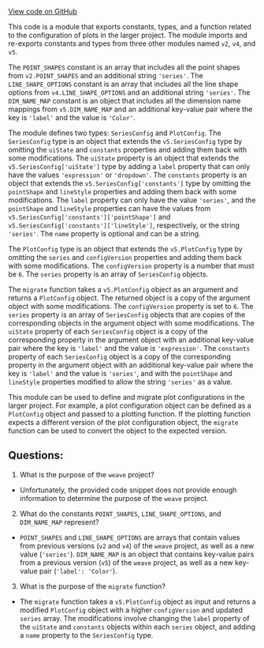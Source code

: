 [View code on GitHub](https://github.com/wandb/weave/weave-js/src/components/Panel2/PanelPlot/versions/v6.ts)

This code is a module that exports constants, types, and a function related to the configuration of plots in the larger project. The module imports and re-exports constants and types from three other modules named `v2`, `v4`, and `v5`. 

The `POINT_SHAPES` constant is an array that includes all the point shapes from `v2.POINT_SHAPES` and an additional string `'series'`. The `LINE_SHAPE_OPTIONS` constant is an array that includes all the line shape options from `v4.LINE_SHAPE_OPTIONS` and an additional string `'series'`. The `DIM_NAME_MAP` constant is an object that includes all the dimension name mappings from `v5.DIM_NAME_MAP` and an additional key-value pair where the key is `'label'` and the value is `'Color'`.

The module defines two types: `SeriesConfig` and `PlotConfig`. The `SeriesConfig` type is an object that extends the `v5.SeriesConfig` type by omitting the `uiState` and `constants` properties and adding them back with some modifications. The `uiState` property is an object that extends the `v5.SeriesConfig['uiState']` type by adding a `label` property that can only have the values `'expression'` or `'dropdown'`. The `constants` property is an object that extends the `v5.SeriesConfig['constants']` type by omitting the `pointShape` and `lineStyle` properties and adding them back with some modifications. The `label` property can only have the value `'series'`, and the `pointShape` and `lineStyle` properties can have the values from `v5.SeriesConfig['constants']['pointShape']` and `v5.SeriesConfig['constants']['lineStyle']`, respectively, or the string `'series'`. The `name` property is optional and can be a string.

The `PlotConfig` type is an object that extends the `v5.PlotConfig` type by omitting the `series` and `configVersion` properties and adding them back with some modifications. The `configVersion` property is a number that must be `6`. The `series` property is an array of `SeriesConfig` objects.

The `migrate` function takes a `v5.PlotConfig` object as an argument and returns a `PlotConfig` object. The returned object is a copy of the argument object with some modifications. The `configVersion` property is set to `6`. The `series` property is an array of `SeriesConfig` objects that are copies of the corresponding objects in the argument object with some modifications. The `uiState` property of each `SeriesConfig` object is a copy of the corresponding property in the argument object with an additional key-value pair where the key is `'label'` and the value is `'expression'`. The `constants` property of each `SeriesConfig` object is a copy of the corresponding property in the argument object with an additional key-value pair where the key is `'label'` and the value is `'series'`, and with the `pointShape` and `lineStyle` properties modified to allow the string `'series'` as a value.

This module can be used to define and migrate plot configurations in the larger project. For example, a plot configuration object can be defined as a `PlotConfig` object and passed to a plotting function. If the plotting function expects a different version of the plot configuration object, the `migrate` function can be used to convert the object to the expected version.
## Questions: 
 1. What is the purpose of the `weave` project?
- Unfortunately, the provided code snippet does not provide enough information to determine the purpose of the `weave` project.

2. What do the constants `POINT_SHAPES`, `LINE_SHAPE_OPTIONS`, and `DIM_NAME_MAP` represent?
- `POINT_SHAPES` and `LINE_SHAPE_OPTIONS` are arrays that contain values from previous versions (`v2` and `v4`) of the `weave` project, as well as a new value (`'series'`). `DIM_NAME_MAP` is an object that contains key-value pairs from a previous version (`v5`) of the `weave` project, as well as a new key-value pair (`'label': 'Color'`).
 
3. What is the purpose of the `migrate` function?
- The `migrate` function takes a `v5.PlotConfig` object as input and returns a modified `PlotConfig` object with a higher `configVersion` and updated `series` array. The modifications involve changing the `label` property of the `uiState` and `constants` objects within each `series` object, and adding a `name` property to the `SeriesConfig` type.